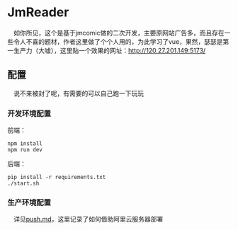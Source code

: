 # JmReader

&ensp;&ensp;如你所见，这个是基于jmcomic做的二次开发，主要原网站广告多，而且存在一些令人不喜的题材，作者这里做了个个人用的，为此学习了vue，果然，瑟瑟是第一生产力（大嘘），这里贴一个效果的网址：http://120.27.201.149:5173/

## 配置

&ensp;&ensp;说不来被封了呢，有需要的可以自己跑一下玩玩

### 开发环境配置

前端：
```
npm install  
npm run dev
```

后端：
```
pip install -r requirements.txt  
./start.sh
```

### 生产环境配置

&ensp;&ensp;详见[push.md](./push.md)，这里记录了如何借助阿里云服务器部署
